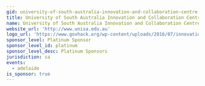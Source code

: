 ```yaml
---
gid: university-of-south-australia-innovation-and-collaboration-centre
title: University of South Australia Innovation and Collaboration Centre
name: University of South Australia Innovation and Collaboration Centre
website_url: 'http://www.unisa.edu.au'
logo_url: 'https://www.govhack.org/wp-content/uploads/2016/07/innovation_and_collaboration_centre.png'
sponsor_level: Platinum Sponsor
sponsor_level_id: platinum
sponsor_level_desc: Platinum Sponsors
jurisdiction: sa
events:
  - adelaide
is_sponsor: true
---
```

